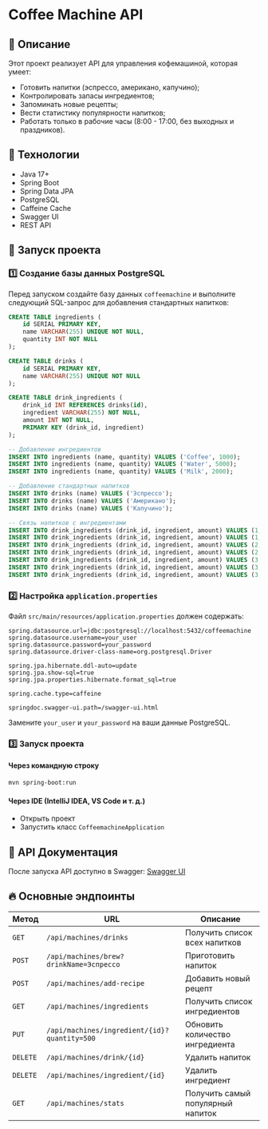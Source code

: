 # Coffee Machine API

## 📌 Описание
Этот проект реализует API для управления кофемашиной, которая умеет:
- Готовить напитки (эспрессо, американо, капучино);
- Контролировать запасы ингредиентов;
- Запоминать новые рецепты;
- Вести статистику популярности напитков;
- Работать только в рабочие часы (8:00 - 17:00, без выходных и праздников).

## 🚀 Технологии
- Java 17+
- Spring Boot
- Spring Data JPA
- PostgreSQL
- Caffeine Cache
- Swagger UI
- REST API

## 🔧 Запуск проекта

### 1️⃣ Создание базы данных PostgreSQL
Перед запуском создайте базу данных `coffeemachine` и выполните следующий SQL-запрос для добавления стандартных напитков:

```sql
CREATE TABLE ingredients (
    id SERIAL PRIMARY KEY,
    name VARCHAR(255) UNIQUE NOT NULL,
    quantity INT NOT NULL
);

CREATE TABLE drinks (
    id SERIAL PRIMARY KEY,
    name VARCHAR(255) UNIQUE NOT NULL
);

CREATE TABLE drink_ingredients (
    drink_id INT REFERENCES drinks(id),
    ingredient VARCHAR(255) NOT NULL,
    amount INT NOT NULL,
    PRIMARY KEY (drink_id, ingredient)
);

-- Добавление ингредиентов
INSERT INTO ingredients (name, quantity) VALUES ('Coffee', 1000);
INSERT INTO ingredients (name, quantity) VALUES ('Water', 5000);
INSERT INTO ingredients (name, quantity) VALUES ('Milk', 2000);

-- Добавление стандартных напитков
INSERT INTO drinks (name) VALUES ('Эспрессо');
INSERT INTO drinks (name) VALUES ('Американо');
INSERT INTO drinks (name) VALUES ('Капучино');

-- Связь напитков с ингредиентами
INSERT INTO drink_ingredients (drink_id, ingredient, amount) VALUES (1, 'Coffee', 10);
INSERT INTO drink_ingredients (drink_id, ingredient, amount) VALUES (1, 'Water', 30);
INSERT INTO drink_ingredients (drink_id, ingredient, amount) VALUES (2, 'Coffee', 10);
INSERT INTO drink_ingredients (drink_id, ingredient, amount) VALUES (2, 'Water', 50);
INSERT INTO drink_ingredients (drink_id, ingredient, amount) VALUES (3, 'Coffee', 10);
INSERT INTO drink_ingredients (drink_id, ingredient, amount) VALUES (3, 'Milk', 40);
INSERT INTO drink_ingredients (drink_id, ingredient, amount) VALUES (3, 'Water', 20);
```

### 2️⃣ Настройка `application.properties`
Файл `src/main/resources/application.properties` должен содержать:

```properties
spring.datasource.url=jdbc:postgresql://localhost:5432/coffeemachine
spring.datasource.username=your_user
spring.datasource.password=your_password
spring.datasource.driver-class-name=org.postgresql.Driver

spring.jpa.hibernate.ddl-auto=update
spring.jpa.show-sql=true
spring.jpa.properties.hibernate.format_sql=true

spring.cache.type=caffeine

springdoc.swagger-ui.path=/swagger-ui.html
```

Замените `your_user` и `your_password` на ваши данные PostgreSQL.

### 3️⃣ Запуск проекта

#### Через командную строку
```sh
mvn spring-boot:run
```

#### Через IDE (IntelliJ IDEA, VS Code и т. д.)
- Открыть проект
- Запустить класс `CoffeemachineApplication`

## 📌 API Документация
После запуска API доступно в Swagger:
[Swagger UI](http://localhost:8080/swagger-ui.html)

## 🔥 Основные эндпоинты

| Метод    | URL                                     | Описание                                |
|----------|-----------------------------------------|-----------------------------------------|
| `GET`    | `/api/machines/drinks`                 | Получить список всех напитков          |
| `POST`   | `/api/machines/brew?drinkName=Эспрессо` | Приготовить напиток                    |
| `POST`   | `/api/machines/add-recipe`             | Добавить новый рецепт                   |
| `GET`    | `/api/machines/ingredients`            | Получить список ингредиентов           |
| `PUT`    | `/api/machines/ingredient/{id}?quantity=500` | Обновить количество ингредиента |
| `DELETE` | `/api/machines/drink/{id}`             | Удалить напиток                        |
| `DELETE` | `/api/machines/ingredient/{id}`        | Удалить ингредиент                     |
| `GET`    | `/api/machines/stats`                  | Получить самый популярный напиток      |




